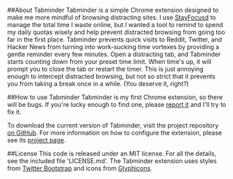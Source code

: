 ##About Tabminder
Tabminder is a simple Chrome extension designed to make me more mindful of browsing distracting sites.
I use [StayFocusd](https://chrome.google.com/webstore/detail/laankejkbhbdhmipfmgcngdelahlfoji) to manage 
the total time I waste online, but I wanted a tool to remind to spend my daily quotas wisely and help prevent 
distracted browsing from going too far in the first place. Tabminder prevents quick visits to Reddit, Twitter, 
and Hacker News from turning into work-sucking time vortexes by providing a gentle reminder every few minutes. 
Open a distracting tab, and Tabminder starts counting down from your preset time limit. When time's up, it will 
prompt you to close the tab or restart the timer. This is just annoying enough to intercept distracted browsing, 
but not so strict that it prevents you from taking a break once in a while. (You deserve it, right?)

##How to use Tabminder
Tabminder is my first Chrome extension, so there will be bugs. If you're lucky enough to find one, please 
[report it](https://github.com/ecmendenhall/Tabminder/issues) and I'll try to fix it. 

To download the current version of Tabminder, visit the project repository [on GitHub](https://github.com/ecmendenhall/Tabminder). 
For more information on how to configure the extension, please see its [project page](http://ecmendenhall.github.com/Tabminder/). 

##License
This code is released under an MIT license. For all the details, see the included file 'LICENSE.md'.
The Tabminder extension uses styles from [Twitter Bootstrap](http://twitter.github.com/bootstrap/) 
and icons from [Glyphicons](http://glyphicons.com/).
